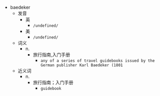 - baedeker
  - 发音
    - 英
      - `/undefined/`
    - 美
      - `/undefined/`
  - 词义
    - n.
      - 旅行指南,入门手册
        - `any of a series of travel guidebooks issued by the German publisher Karl Baedeker (1801`
  - 近义词
    - n.
      - 旅行指南；入门手册
        - `guidebook`
